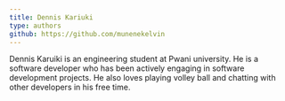 ```yaml
---
title: Dennis Kariuki
type: authors
github: https://github.com/munenekelvin
---
```

Dennis Karuiki is an engineering student at Pwani university. He is a software developer who has been actively engaging in software development projects. He also loves playing volley ball and chatting with other developers in his free time.